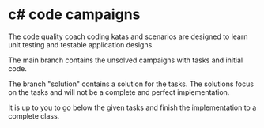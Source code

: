 # c# code campaigns

The code quality coach coding katas and scenarios are designed to learn unit testing and testable application designs.

The main branch contains the unsolved campaigns with tasks and initial code.

The branch "solution" contains a solution for the tasks. The solutions focus on the tasks and will not be a complete and perfect implementation.

It is up to you to go below the given tasks and finish the implementation to a complete class.